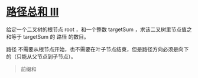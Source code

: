 # [路径总和 III](https://leetcode.cn/problems/path-sum-iii/description/?envType=study-plan-v2&envId=top-100-liked)

给定一个二叉树的根节点 root ，和一个整数 targetSum ，求该二叉树里节点值之和等于 targetSum 的 路径 的数目。

路径 不需要从根节点开始，也不需要在叶子节点结束，但是路径方向必须是向下的（只能从父节点到子节点）。

> 前缀和